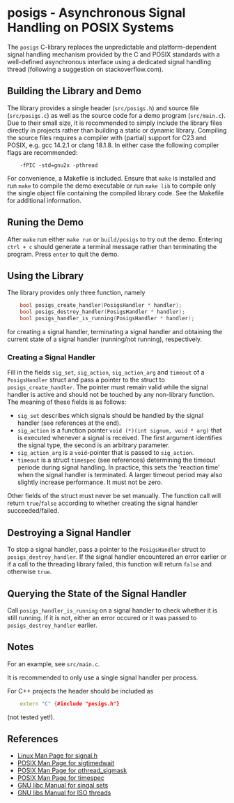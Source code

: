 # posigs - Asynchronous Signal Handling on POSIX Systems

The `posigs` C-library replaces the unpredictable and platform-dependent signal handling mechanism
provided by the C and POSIX standards with a well-defined asynchronous interface using a dedicated
signal handling thread (following a suggestion on stackoverflow.com).

## Building the Library and Demo

The library provides a single header (`src/posigs.h`) and source file (`src/posigs.c`) as well as the
source code for a demo program (`src/main.c`).
Due to their small size, it is recommended to simply include the library files directly in projects
rather than building a static or dynamic library.
Compiling the source files requires a compiler with (partial) support for C23 and POSIX,
e.g. gcc 14.2.1 or clang 18.1.8. In either case the following compiler flags are recommended:

~~~
    -fPIC -std=gnu2x -pthread
~~~

For convenience, a Makefile is included. Ensure that `make` is installed and run `make` to
compile the demo executable or run `make lib` to compile only the single object file containing the
compiled library code. See the Makefile for additional information.

## Runing the Demo

After `make` run either `make run` or `build/posigs` to try out the demo.
Entering `ctrl + c` should generate a terminal message rather than terminating the program.
Press `enter` to quit the demo.

## Using the Library

The library provides only three function, namely

~~~C
    bool posigs_create_handler(PosigsHandler * handler);                                                                                     
    bool posigs_destroy_handler(PosigsHandler * handler);                                                 
    bool posigs_handler_is_running(PosigsHandler * handler);
~~~

for creating a signal handler, terminating a signal handler and obtaining the current state of a
signal handler (running/not running), respectively.

### Creating a Signal Handler

Fill in the fields `sig_set`, `sig_action`, `sig_action_arg` and `timeout` of a
`PosigsHandler` struct and pass a pointer to the struct to `posigs_create_handler`.
The pointer must remain valid while the signal handler is active
and should not be touched by any non-library function.
The meaning of these fields is as follows:

+ `sig_set` describes which signals should be handled by the signal handler (see references at the end).
+ `sig_action` is a function pointer `void (*)(int signum, void * arg)`
that is executed whenever a signal is received.
The first argument identifies the signal type, the second is an arbitrary parameter.
+ `sig_action_arg` is a `void`-pointer that is passed to `sig_action`.
+ `timeout` is a struct `timespec` (see references) determining the timeout periode during signal handling.
In practice, this sets the 'reaction time' when the signal handler is terminated.
A larger timeout period may also slightly increase performance. It must not be zero.

Other fields of the struct must never be set manually. The function call will return `true`/`false`
according to whether creating the signal handler succeeded/failed.

## Destroying a Signal Handler

To stop a signal handler, pass a pointer to the `PosigsHandler` struct to `posigs_destroy_handler`.
If the signal handler encountered an error earlier or if a call to the threading library failed, this
function will return `false` and otherwise `true`.

## Querying the State of the Signal Handler

Call `posigs_handler_is_running` on a signal handler to check whether it is still running.
If it is not, either an error occured or it was passed to `posigs_destroy_handler` earlier.

## Notes

For an example, see `src/main.c`.

It is recommended to only use a single signal handler per process.

For C++ projects the header should be included as

~~~Cpp
    extern "C" {#include "posigs.h"}
~~~

(not tested yet!).

## References

+ [Linux Man Page for signal.h](https://www.man7.org/linux/man-pages/man2/signal.2.html)
+ [POSIX Man Page for sigtimedwait](https://www.man7.org/linux/man-pages/man3/sigtimedwait.3p.html)
+ [POSIX Man Page for pthread_sigmask](https://www.man7.org/linux/man-pages/man3/pthread_sigmask.3p.html)
+ [POSIX Man Page for timespec](https://www.man7.org/linux/man-pages/man3/timespec.3type.html)
+ [GNU libc Manual for singal sets](https://www.gnu.org/software/libc/manual/html_node/Signal-Sets.html)
+ [GNU libs Manual for ISO threads](https://www.gnu.org/software/libc/manual/html_node/Threads.html)
